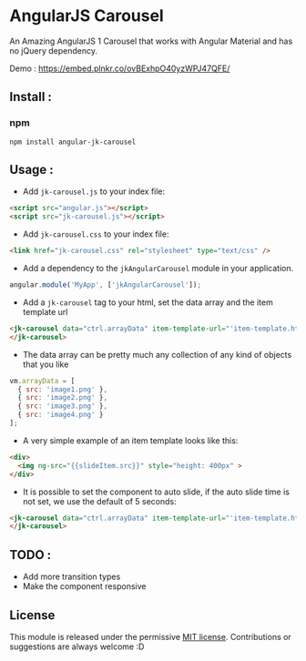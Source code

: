 # AngularJS Carousel

An Amazing AngularJS 1 Carousel that works with Angular Material and has no jQuery dependency.

Demo : https://embed.plnkr.co/ovBExhpO40yzWPJ47QFE/

## Install :

### npm
`npm install angular-jk-carousel`

## Usage :

 - Add `jk-carousel.js` to your index file:
```html
<script src="angular.js"></script>
<script src="jk-carousel.js"></script>
```

 - Add `jk-carousel.css` to your index file:
```html
<link href="jk-carousel.css" rel="stylesheet" type="text/css" />
```

 - Add a dependency to the `jkAngularCarousel` module in your application.
```js
angular.module('MyApp', ['jkAngularCarousel']);
```

 - Add a `jk-carousel` tag to your html, set the data array and the item template url
```html
<jk-carousel data="ctrl.arrayData" item-template-url="'item-template.html'" >
</jk-carousel>
```

 - The data array can be pretty much any collection of any kind of objects that you like
```js
vm.arrayData = [
  { src: 'image1.png' },
  { src: 'image2.png' },
  { src: 'image3.png' },
  { src: 'image4.png' }
];
```
 - A very simple example of an item template looks like this:
```html
<div>
  <img ng-src="{{slideItem.src}}" style="height: 400px" >
</div>
```
 - It is possible to set the component to auto slide, if the auto slide time is not set, we use the default of 5 seconds:
 ```html
 <jk-carousel data="ctrl.arrayData" item-template-url="'item-template.html'" auto-slide="true" auto-slide-time="1000" >
 </jk-carousel>
 ```


## TODO :
 - Add more transition types
 - Make the component responsive

## License
This module is released under the permissive [MIT license](http://revolunet.mit-license.org). Contributions or suggestions are always welcome :D
